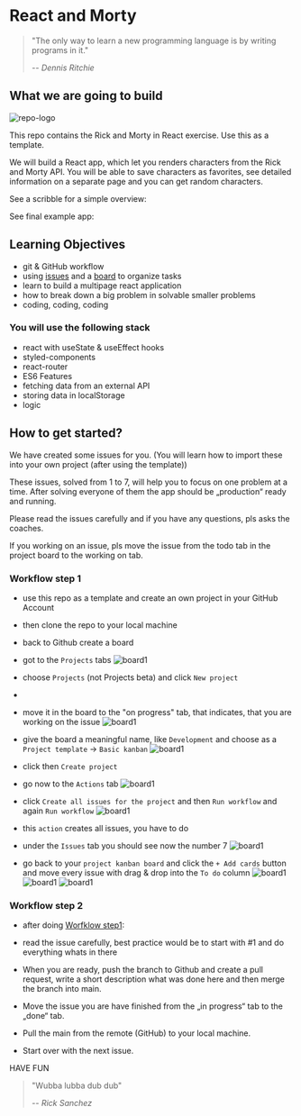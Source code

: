 # React and Morty

> "The only way to learn a new programming language is by writing programs in it."
>
> -- <cite>Dennis Ritchie</cite>

## What we are going to build

![repo-logo](assets/react-and-morty.jpg)

This repo contains the Rick and Morty in React exercise. Use this as a template.

We will build a React app, which let you renders characters from the Rick and Morty API. You will be able to save characters as favorites, see detailed information on a separate page and you can get random characters.

See a scribble for a simple overview:

See final example app:

## Learning Objectives

- git & GitHub workflow
- using [issues](https://docs.github.com/en/issues/tracking-your-work-with-issues/about-issues) and a [board](https://docs.github.com/en/issues/organizing-your-work-with-project-boards/managing-project-boards/about-project-boards) to organize tasks
- learn to build a multipage react application
- how to break down a big problem in solvable smaller problems
- coding, coding, coding

### You will use the following stack

- react with useState & useEffect hooks
- styled-components
- react-router
- ES6 Features
- fetching data from an external API
- storing data in localStorage
- logic

## How to get started?

We have created some issues for you. (You will learn how to import these into your own project (after using the template))

These issues, solved from 1 to 7, will help you to focus on one problem at a time.
After solving everyone of them the app should be „production“ ready and running.

Please read the issues carefully and if you have any questions, pls asks the coaches.

If you working on an issue, pls move the issue from the todo tab in the project board to the working on tab.

### Workflow step 1

- use this repo as a template and create an own project in your GitHub Account

- then clone the repo to your local machine

- back to Github create a board
- got to the `Projects` tabs
  ![board1](assets/project_board1.png)
- choose `Projects` (not Projects beta) and click `New project`
-
- move it in the board to the "on progress" tab, that indicates, that you are working on the issue
  ![board1](assets/project_board2.png)
- give the board a meaningful name, like `Development` and choose as a `Project template` -> `Basic kanban`
  ![board1](assets/project_board3.png)
- click then `Create project`

- go now to the `Actions` tab
  ![board1](assets/action.png)
- click `Create all issues for the project` and then `Run workflow` and again `Run workflow`
  ![board1](assets/action2.png)
- this `action` creates all issues, you have to do
- under the `Issues` tab you should see now the number 7
  ![board1](assets/issues.png)
- go back to your `project kanban board` and click the `+ Add cards` button and move every issue with drag & drop into the `To do` column
  ![board1](assets/issues2.png)
  ![board1](assets/issues3.png)
  ![board1](assets/issues4.png)

### Workflow step 2

- after doing [Worfklow step1](#workflow-step-1):
- read the issue carefully, best practice would be to start with #1 and do everything whats in there

- When you are ready, push the branch to Github and create a pull request, write a short description what was done here and then merge the branch into main.

- Move the issue you are have finished from the „in progress“ tab to the „done“ tab.

- Pull the main from the remote (GitHub) to your local machine.

- Start over with the next issue.

HAVE FUN

> "Wubba lubba dub dub"
>
> -- <cite>Rick Sanchez</cite>
